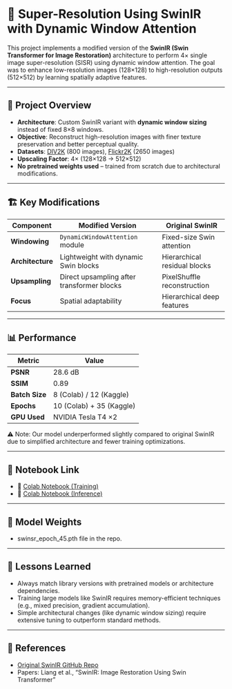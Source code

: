 # 🧠 Super-Resolution Using SwinIR with Dynamic Window Attention

This project implements a modified version of the **SwinIR (Swin Transformer for Image Restoration)** architecture to perform 4× single image super-resolution (SISR) using dynamic window attention. The goal was to enhance low-resolution images (128×128) to high-resolution outputs (512×512) by learning spatially adaptive features.

---

## 🚀 Project Overview

- **Architecture**: Custom SwinIR variant with **dynamic window sizing** instead of fixed 8×8 windows.
- **Objective**: Reconstruct high-resolution images with finer texture preservation and better perceptual quality.
- **Datasets**: [DIV2K](https://data.vision.ee.ethz.ch/cvl/DIV2K/) (800 images), [Flickr2K](https://cv.snu.ac.kr/research/Flickr2K/) (2650 images)
- **Upscaling Factor**: 4× (128×128 → 512×512)
- **No pretrained weights used** – trained from scratch due to architectural modifications.

---

## 🏗️ Key Modifications

| Component             | Modified Version                          | Original SwinIR               |
|----------------------|-------------------------------------------|-------------------------------|
| **Windowing**         | `DynamicWindowAttention` module            | Fixed-size Swin attention     |
| **Architecture**      | Lightweight with dynamic Swin blocks      | Hierarchical residual blocks  |
| **Upsampling**        | Direct upsampling after transformer blocks| PixelShuffle reconstruction   |
| **Focus**             | Spatial adaptability                      | Hierarchical deep features    |

---

## 📊 Performance

| Metric       | Value         |
|--------------|---------------|
| **PSNR**     | 28.6 dB       |
| **SSIM**     | 0.89          |
| **Batch Size** | 8 (Colab) / 12 (Kaggle) |
| **Epochs**   | 10 (Colab) + 35 (Kaggle) |
| **GPU Used** | NVIDIA Tesla T4 ×2      |

⚠️ Note: Our model underperformed slightly compared to original SwinIR due to simplified architecture and fewer training optimizations.

---

## 📓 Notebook Link

- 🔗 [Colab Notebook (Training)](https://colab.research.google.com/drive/1gSMlOKq1DgLb6HRgBuG8KNm5fGBVZAHE)
- 🔗 [Colab Notebook (Inference)](https://colab.research.google.com/drive/1JvBTRkgJlB2MCJ9qRNlRRqVMS7a-LZMB)

---

## 💾 Model Weights

- swinsr_epoch_45.pth file in the repo.

---

## 🧠 Lessons Learned

- Always match library versions with pretrained models or architecture dependencies.
- Training large models like SwinIR requires memory-efficient techniques (e.g., mixed precision, gradient accumulation).
- Simple architectural changes (like dynamic window sizing) require extensive tuning to outperform standard methods.

---

## 📌 References

- [Original SwinIR GitHub Repo](https://github.com/JingyunLiang/SwinIR)
- Papers: Liang et al., “SwinIR: Image Restoration Using Swin Transformer”
